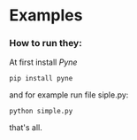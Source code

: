 # Examples

### How to run they:

At first install _Pyne_
```
pip install pyne
```

and for example run file siple.py:
```
python simple.py
```
that's all.
